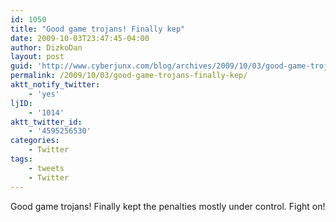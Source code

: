 ```yaml
---
id: 1050
title: "Good game trojans! Finally kep"
date: 2009-10-03T23:47:45-04:00
author: DizkoDan
layout: post
guid: 'http://www.cyberjunx.com/blog/archives/2009/10/03/good-game-trojans-finally-kep/'
permalink: /2009/10/03/good-game-trojans-finally-kep/
aktt_notify_twitter:
    - 'yes'
ljID:
    - '1014'
aktt_twitter_id:
    - '4595256530'
categories:
    - Twitter
tags:
    - tweets
    - Twitter
---
```


Good game trojans! Finally kept the penalties mostly under control. Fight on!